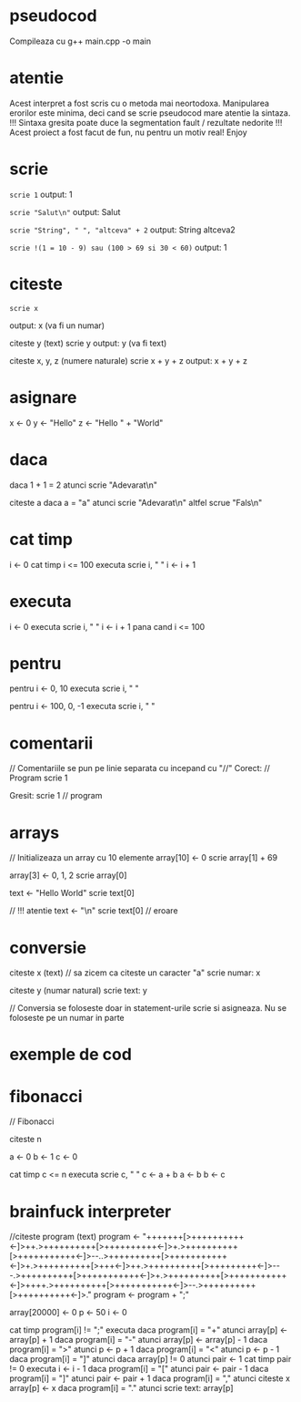 # pseudocod

Compileaza cu g++ main.cpp -o main

# atentie
Acest interpret a fost scris cu o metoda mai neortodoxa. Manipularea erorilor este
minima, deci cand se scrie pseudocod mare atentie la sintaza. !!! Sintaxa gresita
poate duce la segmentation fault / rezultate nedorite !!!
Acest proiect a fost facut de fun, nu pentru un motiv real!
Enjoy

# scrie
```scrie 1```
output: 1

```scrie "Salut\n"```
output: Salut

```scrie "String", " ", "altceva" + 2```
output: String altceva2

```scrie !(1 = 10 - 9) sau (100 > 69 si 30 < 60)```
output: 1

# citeste
```citeste x
scrie x
```
output: x (va fi un numar)

citeste y (text)
scrie y
output: y (va fi text)

citeste x, y, z (numere naturale)
scrie x + y + z
output: x + y + z

# asignare
x <- 0
y <- "Hello"
z <- "Hello " + "World"

# daca
daca 1 + 1 = 2 atunci
  scrie "Adevarat\n"

citeste a
daca a = "a" atunci
  scrie "Adevarat\n"
altfel
  scrue "Fals\n"


# cat timp
i <- 0
cat timp i <= 100 executa
  scrie i, " "
  i <- i + 1


# executa
i <- 0
executa
  scrie i, " "
  i <- i + 1
pana cand i <= 100

# pentru
pentru i <- 0, 10 executa
  scrie i, " "

pentru i <- 100, 0, -1 executa
  scrie i, " "

# comentarii
// Comentariile se pun pe linie separata cu incepand cu "//"
Corect:
// Program
scrie 1

Gresit:
scrie 1 // program

# arrays
// Initializeaza un array cu 10 elemente
array\[10] <- 0
scrie array\[1] + 69

array\[3] <- 0, 1, 2
scrie array\[0]


text <- "Hello World"
scrie text\[0]

// !!! atentie
text <- "\n"
scrie text\[0]
// eroare

# conversie

citeste x (text)
// sa zicem ca citeste un caracter "a"
scrie numar: x


citeste y (numar natural)
scrie text: y


// Conversia se foloseste doar in statement-urile scrie si asigneaza. Nu se foloseste pe un numar in parte



# exemple de cod
# fibonacci

// Fibonacci

citeste n

a <- 0
b <- 1
c <- 0

cat timp c <= n executa
	scrie c, " "
	c <- a + b
	a <- b
	b <- c


# brainfuck interpreter

//citeste program (text)
program <- "+++++++\[>++++++++++<-]>++.>++++++++++\[>++++++++++<-]>+.>++++++++++\[>+++++++++++<-]>--..>++++++++++\[>+++++++++++<-]>+.>++++++++++\[>+++<-]>++.>++++++++++\[>+++++++++<-]>---.>++++++++++\[>+++++++++++<-]>+.>++++++++++\[>+++++++++++<-]>++++.>++++++++++\[>+++++++++++<-]>--.>++++++++++\[>++++++++++<-]>."
program <- program + ";"

array\[20000] <- 0
p <- 50
i <- 0


cat timp program\[i] != ";" executa
	daca program\[i] = "+" atunci
		array\[p] <- array\[p] + 1
	daca program\[i] = "-" atunci
		array\[p] <- array\[p] - 1
	daca program\[i] = ">" atunci
		p <- p + 1
	daca program\[i] = "<" atunci
		p <- p - 1
	daca program\[i] = "]" atunci
		daca array\[p] != 0 atunci
			pair <- 1
			cat timp pair != 0 executa
				i <- i - 1
				daca program\[i] = "\[" atunci
					pair <- pair - 1
				daca program\[i] = "]" atunci
					pair <- pair + 1
	daca program\[i] = "," atunci
		citeste x
		array\[p] <- x
	daca program\[i] = "." atunci
		scrie text: array\[p]




